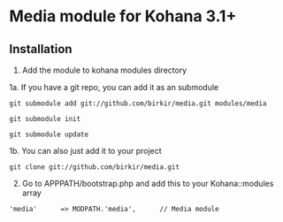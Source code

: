 Media module for Kohana 3.1+
=============

Installation
-------------

1. Add the module to kohana modules directory

1a. If you have a git repo, you can add it as an submodule

`git submodule add git://github.com/birkir/media.git modules/media`

`git submodule init`

`git submodule update`

1b. You can also just add it to your project

`
git clone git://github.com/birkir/media.git
`

2. Go to APPPATH/bootstrap.php and add this to your Kohana::modules array

`
'media'      => MODPATH.'media',      // Media module
`